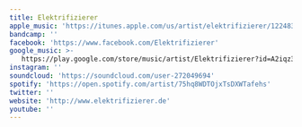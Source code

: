 ```yaml
---
title: Elektrifizierer
apple_music: 'https://itunes.apple.com/us/artist/elektrifizierer/1224835754'
bandcamp: ''
facebook: 'https://www.facebook.com/Elektrifizierer'
google_music: >-
   https://play.google.com/store/music/artist/Elektrifizierer?id=A2iqz3ybsabytakpuf42ov45h6e
instagram: ''
soundcloud: 'https://soundcloud.com/user-272049694'
spotify: 'https://open.spotify.com/artist/75hq8WDTOjxTsDXWTafehs'
twitter: ''
website: 'http://www.elektrifizierer.de'
youtube: ''
---
```

